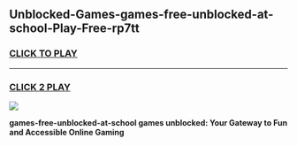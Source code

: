 
## Unblocked-Games-games-free-unblocked-at-school-Play-Free-rp7tt
<h3>
<a href="https://premium76.site?title=games-free-unblocked-at-school&ref=18A1">CLICK TO PLAY</a></h3>
<hr>

<h3>
<a href="https://premium76.site?title=games-free-unblocked-at-school&ref=18A1">CLICK 2 PLAY</a>
  
</h3>

<a href="https://premium76.site?title=games-free-unblocked-at-school&ref=18A1"><img src="https://clearcache.store/games.png"></a>


**games-free-unblocked-at-school games unblocked: Your Gateway to Fun and Accessible Online Gaming**
